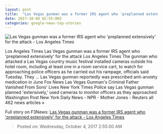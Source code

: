 ```yaml
---
layout: post
title:  "Las Vegas gunman was a former IRS agent who 'preplanned extensively' for the attack - Los Angeles Times"
date: 2017-10-04 02:55:00Z
categories: google-news-top-stories
---
```


![Las Vegas gunman was a former IRS agent who 'preplanned extensively' for the attack - Los Angeles Times](http://www.trbimg.com/img-59d406d7/turbine/la-na-las-vegas-guns-20171003)

Los Angeles Times Las Vegas gunman was a former IRS agent who 'preplanned extensively' for the attack Los Angeles Times The gunman who attacked a Las Vegas country music festival installed cameras outside his hotel room, including at least one in a room service cart, to watch for approaching police officers as he carried out his rampage, officials said Tuesday. They ... Las Vegas gunman reportedly was prescribed anti-anxiety medication in June Fox News Las Vegas Gunman's Criminal Father Vanished From Sons' Lives New York Times Police say Las Vegas gunman planned 'extensively,' used cameras to monitor officers as they approached Washington Post New York Daily News - NPR - Mother Jones - Reuters all 462 news articles »


Full story on F3News: [Las Vegas gunman was a former IRS agent who 'preplanned extensively' for the attack - Los Angeles Times](http://www.f3nws.com/n/xZJNPE)

> Posted on: Wednesday, October 4, 2017 2:55:00 AM
